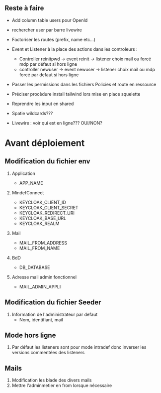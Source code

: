 ## Reste à faire
- Add column table users pour OpenId

- rechercher user par barre livewire

- Factoriser les routes (prefix, name etc...)

- Event et Listener à la place des actions dans les controleurs :
	- Controller reinitpwd -> event reinit -> listener choix mail ou forcé mdp par défaut si hors ligne
	- controller newuser -> event newuser -> listener choix mail ou mdp forcé par defaut si hors ligne

- Passer les permissions dans les fichiers Policies et route en ressource

- Préciser procèdure install tailwind lors mise en place squelette

- Reprendre les input en shared

- Spatie wildcards??? 

- Livewire : voir qui est en ligne??? OUI/NON?

# Avant déploiement

## Modification du fichier env

1. Application
    - APP_NAME  

2. MindefConnect
    - KEYCLOAK_CLIENT_ID
    - KEYCLOAK_CLIENT_SECRET
    - KEYCLOAK_REDIRECT_URI
    - KEYCLOAK_BASE_URL
    - KEYCLOAK_REALM

3. Mail
    - MAIL_FROM_ADDRESS
    - MAIL_FROM_NAME

4. BdD
    - DB_DATABASE

5. Adresse mail admin fonctionnel
    - MAIL_ADMIN_APPLI

## Modification du fichier Seeder

1. Information de l'administrateur par defaut
    - Nom, identifiant, mail

## Mode hors ligne

1. Par défaut les listeners sont pour mode intradef donc inverser les versions commentées des listeners

## Mails

1. Modification les blade des divers mails
2. Mettre l'adminmetier en from lorsque nécessaire
